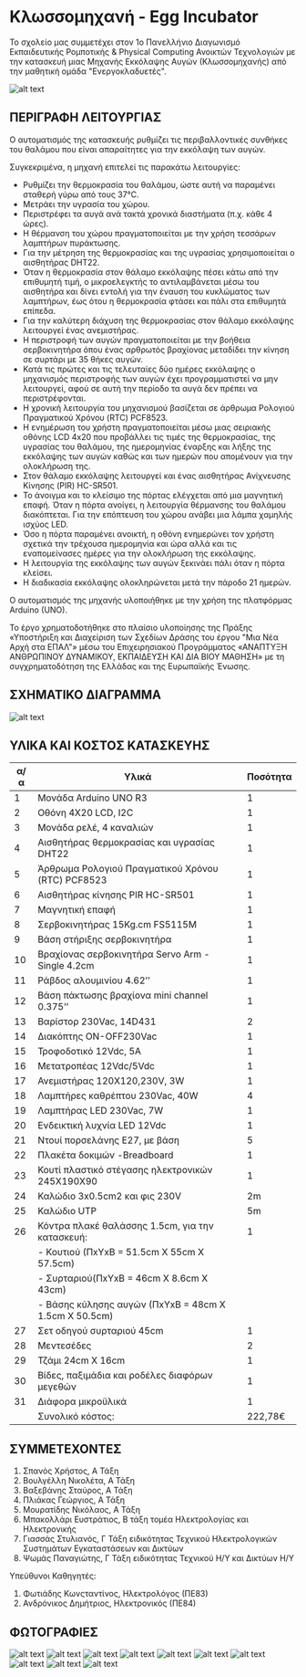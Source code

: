 # Κλωσσομηχανή - Egg Incubator

Το σχολείο μας συμμετέχει στον 1ο Πανελλήνιο Διαγωνισμό Εκπαιδευτικής Ρομποτικής & Physical Computing Ανοικτών Τεχνολογιών 
με την κατασκευή μιας Μηχανής Εκκόλαψης Αυγών (Κλωσσομηχανής) από την μαθητική ομάδα "Ενεργοκλαδυετές". 

![alt text](https://github.com/1oEpalGeras/EggIncubator/blob/master/pictures/DSC01155.JPG)


ΠΕΡΙΓΡΑΦΗ ΛΕΙΤΟΥΡΓΙΑΣ
-----------------------------------------------------------------------------------

Ο αυτοματισμός της κατασκευής ρυθμίζει τις περιβαλλοντικές συνθήκες του θαλάμου που είναι απαραίτητες για την εκκόλαψη των αυγών. 

Συγκεκριμένα, η μηχανή επιτελεί τις παρακάτω λειτουργίες: 

- Ρυθμίζει την θερμοκρασία του θαλάμου, ώστε αυτή να παραμένει σταθερή γύρω από τους 37°C. 
- Μετράει την υγρασία του χώρου.
- Περιστρέφει τα αυγά  ανά τακτά χρονικά διαστήματα (π.χ. κάθε 4 ώρες).
- Η θέρμανση του χώρου πραγματοποιείται με την χρήση τεσσάρων λαμπτήρων πυράκτωσης. 
- Για την μέτρηση της θερμοκρασίας και της υγρασίας χρησιμοποιείται o αισθητήρας DHT22. 
- Όταν η θερμοκρασία στον θάλαμο εκκόλαψης πέσει κάτω από την επιθυμητή τιμή, ο μικροελεγκτής το αντιλαμβάνεται μέσω του αισθητήρα και δίνει εντολή για την έναυση του κυκλώματος των λαμπτήρων, έως ότου η θερμοκρασία φτάσει και πάλι στα επιθυμητά επίπεδα. 
- Για την καλύτερη διάχυση της θερμοκρασίας στον θάλαμο εκκόλαψης λειτουργεί ένας ανεμιστήρας. 
- Η περιστροφή των αυγών πραγματοποιείται με την βοήθεια σερβοκινητήρα όπου ένας αρθρωτός βραχίονας μεταδίδει την κίνηση σε συρτάρι με 35 θήκες αυγών.
- Κατά τις πρώτες και τις τελευταίες δύο ημέρες εκκόλαψης ο μηχανισμός περιστροφής των αυγών έχει προγραμματιστεί να μην λειτουργεί, αφού σε αυτή την περίοδο τα αυγά δεν πρέπει να περιστρέφονται.
- Η χρονική λειτουργία του μηχανισμού βασίζεται σε άρθρωμα Ρολογιού Πραγματικού Χρόνου (RTC) PCF8523.
- Η ενημέρωση του χρήστη πραγματοποιείται μέσω μιας σειριακής οθόνης LCD 4x20 που προβάλλει τις τιμές της θερμοκρασίας, της υγρασίας του θαλάμου, της ημερομηνίας έναρξης και λήξης της εκκόλαψης των αυγών καθώς και των ημερών που απομένουν για την ολοκλήρωση της.
- Στον θάλαμο εκκόλαψης λειτουργεί και ένας αισθητήρας Ανίχνευσης Κίνησης (PIR) HC-SR501. 
- Το άνοιγμα και το κλείσιμο της πόρτας ελέγχεται από μια μαγνητική επαφή. Όταν η πόρτα ανοίγει, η λειτουργία θέρμανσης του θαλάμου διακόπτεται. Για την επόπτευση του χώρου ανάβει μια λάμπα χαμηλής ισχύος LED. 
- Όσο η πόρτα παραμένει ανοικτή, η οθόνη ενημερώνει τον χρήστη σχετικά την τρέχουσα ημερομηνία και ώρα αλλά και τις εναπομείνασες ημέρες   για την ολοκλήρωση της εκκόλαψης.
- Η λειτουργία της εκκόλαψης των αυγών ξεκινάει πάλι όταν η πόρτα κλείσει.
- Η διαδικασία εκκόλαψης ολοκληρώνεται μετά την πάροδο 21 ημερών.

Ο αυτοματισμός της μηχανής υλοποιήθηκε με την χρήση της πλατφόρμας Arduino (UNO). 

Το έργο χρηματοδοτήθηκε στο πλαίσιο υλοποίησης της Πράξης «Υποστήριξη και Διαχείριση των Σχεδίων Δράσης του έργου "Μια Νέα Αρχή στα ΕΠΑΛ"» μέσω του Επιχειρησιακού Προγράμματος «ΑΝΑΠΤΥΞΗ ΑΝΘΡΩΠΙΝΟΥ ΔΥΝΑΜΙΚΟΥ, ΕΚΠΑΙΔΕΥΣΗ ΚΑΙ ΔΙΑ ΒΙΟΥ ΜΑΘΗΣΗ» με τη συγχρηματοδότηση της Ελλάδας και της Ευρωπαϊκής Ένωσης.


ΣΧΗΜΑΤΙΚΟ ΔΙΑΓΡΑΜΜΑ
--------------------------------------------------------------------------------------
![alt text](https://github.com/1oEpalGeras/EggIncubator/blob/master/Schematic%20Diagram.png)


ΥΛΙΚΑ ΚΑΙ ΚΟΣΤΟΣ ΚΑΤΑΣΚΕΥΗΣ
--------------------------------------------------------------------------------------

|α/α| Υλικά                                                |Ποσότητα| 
|---|------------------------------------------------------|--------|
|1  | Μονάδα Arduino UNO R3                                |   1    |
|2  | Οθόνη 4X20 LCD, I2C      				                        |   1    |
|3  | Μονάδα ρελέ, 4 καναλιών   				                       |   1    |
|4  | Αισθητήρας θερμοκρασίας και υγρασίας DHT22   	       |   1    |
|5  | Άρθρωμα Ρολογιού Πραγματικού Χρόνου (RTC) PCF8523  	 |   1    |
|6  | Αισθητήρας κίνησης PIR HC-SR501 			                  |   1    |
|7  | Μαγνητική επαφή  					                               |   1    |
|8  | Σερβοκινητήρας 15Kg.cm FS5115M 			                   |   1    |
|9  | Βάση στήριξης σερβοκινητήρα 			                      |   1    |
|10 | Βραχίονας σερβοκινητήρα Servo Arm - Single 4.2cm  	  |   1    |
|11 | Ράβδος αλουμινίου 4.62’’ 				                        |   1    |
|12 | Βάση πάκτωσης βραχίονα mini channel 0.375’’		        |   1    |
|13 | Βαρίστορ 230Vac, 14D431 				                         |   2    |
|14 | Διακόπτης ON-OFF230Vac 				                          |   1    |
|15 | Τροφοδοτικό 12Vdc, 5A 				                           |   1    |
|16 | Μετατροπέας 12Vdc/5Vdc 				                          |   1    |
|17 | Ανεμιστήρας 120X120,230V, 3W 			                     |   1    | 
|18 | Λαμπτήρες καθρέπτου 230Vac, 40W 			                  |   4    | 
|19 | Λαμπτήρας LED 230Vac, 7W 				                        |   1    |
|20 | Ενδεικτική λυχνία LED 12Vdc 			                      |   1    |
|21 | Ντουί πορσελάνης Ε27, με βάση 			                    |   5    |
|22 | Πλακέτα δοκιμών -Breadboard 			                      |   1    |
|23 | Κουτί πλαστικό στέγασης ηλεκτρονικών 245Χ190Χ90 	    |   1    |
|24 | Καλώδιο 3x0.5cm2 και φις 230V 			                    |   2m   |
|25 | Καλώδιο UTP 					                                    |   5m   |
|26 | Κόντρα πλακέ θαλάσσης 1.5cm, για την κατασκευή:	     |   1    |
|   |- Κουτιού (ΠxYxΒ = 51.5cm X 55cm X 57.5cm)            |        |
|   |- Συρταριού(ΠxYxΒ = 46cm X 8.6cm X 43cm)              |        |
|   |- Βάσης κύλησης αυγών (ΠxYxΒ = 48cm X 1.5cm X 50.5cm) |        |
|27 | Σετ οδηγού συρταριού 45cm 				                       |   1    | 
|28 | Μεντεσέδες 						                                    |   2    |
|29 | Τζάμι 24cm X 16cm 					                              |   1    |
|30 | Βίδες, παξιμάδια και ροδέλες διαφόρων μεγεθών	       |   1    |
|31 | Διάφορα μικροϋλικά					                              |   1    |
|   |    Συνολικό κόστος:                                  |222,78€ |

ΣΥΜΜΕΤΕΧΟΝΤΕΣ 
------------------------------------------------------------------------------------------
1. Σπανός Χρήστος, Α Τάξη
2. Βουλγέλλη Νικολέτα, Α Τάξη
3. Βαξεβάνης Σταύρος, Α Τάξη
4. Πλιάκας Γεώργιος, Α Τάξη
5. Μουρατίδης Νικόλαος, Α Τάξη
6. Μπακολλάρι Ευστράτιος, Β τάξη τομέα Ηλεκτρολογίας και Ηλεκτρονικής
7. Γιασσάς Στυλιανός, Γ Τάξη ειδικότητας Τεχνικού Ηλεκτρολογικών Συστημάτων Εγκαταστάσεων και Δικτύων
8. Ψωμάς Παναγιώτης, Γ Τάξη ειδικότητας Τεχνικού Η/Υ και Δικτύων Η/Υ

Υπεύθυνοι Καθηγητές:
1. Φωτιάδης Κωνςταντίνος, Ηλεκτρολόγος (ΠΕ83)
2. Ανδρόνικος Δημήτριος, Ηλεκτρονικός (ΠΕ84)

ΦΩΤΟΓΡΑΦΙΕΣ 
-----------------------------------------------------------------------------------
![alt text](https://github.com/1oEpalGeras/EggIncubator/blob/master/pictures/DSC01131.JPG)
![alt text](https://github.com/1oEpalGeras/EggIncubator/blob/master/pictures/DSC01172.JPG)
![alt text](https://github.com/1oEpalGeras/EggIncubator/blob/master/pictures/DSC01177.JPG)
![alt text](https://github.com/1oEpalGeras/EggIncubator/blob/master/pictures/DSC01179.JPG)
![alt text](https://github.com/1oEpalGeras/EggIncubator/blob/master/pictures/DSC01175.JPG)
![alt text](https://github.com/1oEpalGeras/EggIncubator/blob/master/pictures/DSC01194.JPG)
![alt text](https://github.com/1oEpalGeras/EggIncubator/blob/master/pictures/DSC01359.JPG)
![alt text](https://github.com/1oEpalGeras/EggIncubator/blob/master/pictures/DSC01365.JPG)
![alt text](https://github.com/1oEpalGeras/EggIncubator/blob/master/pictures/DSC01144.JPG)
![alt text](https://github.com/1oEpalGeras/EggIncubator/blob/master/pictures/DSC01196.JPG)
